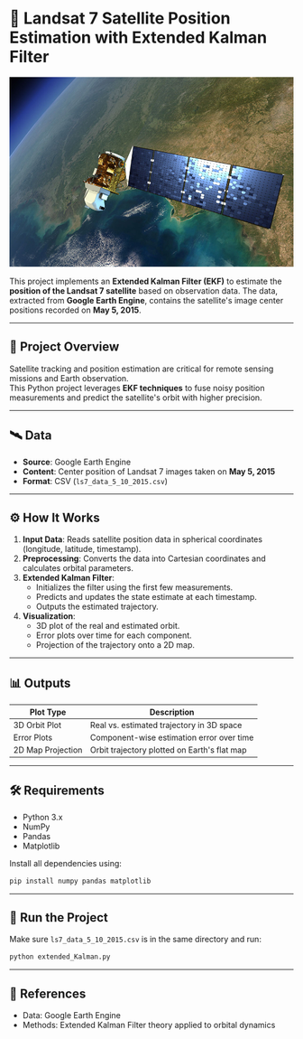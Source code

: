 
# 🚀 Landsat 7 Satellite Position Estimation with Extended Kalman Filter

![Landsat 7 EKF](Landsat7.jpg)

This project implements an **Extended Kalman Filter (EKF)** to estimate the **position of the Landsat 7 satellite** based on observation data. The data, extracted from **Google Earth Engine**, contains the satellite's image center positions recorded on **May 5, 2015**.

---

## 📂 Project Overview

Satellite tracking and position estimation are critical for remote sensing missions and Earth observation.  
This Python project leverages **EKF techniques** to fuse noisy position measurements and predict the satellite's orbit with higher precision.

---

## 🛰 Data

- **Source**: Google Earth Engine  
- **Content**: Center position of Landsat 7 images taken on **May 5, 2015**
- **Format**: CSV (`ls7_data_5_10_2015.csv`)

---

## ⚙ How It Works

1. **Input Data**: Reads satellite position data in spherical coordinates (longitude, latitude, timestamp).
2. **Preprocessing**: Converts the data into Cartesian coordinates and calculates orbital parameters.
3. **Extended Kalman Filter**:
   - Initializes the filter using the first few measurements.
   - Predicts and updates the state estimate at each timestamp.
   - Outputs the estimated trajectory.
4. **Visualization**:
   - 3D plot of the real and estimated orbit.
   - Error plots over time for each component.
   - Projection of the trajectory onto a 2D map.

---

## 📊 Outputs

| Plot Type        | Description                                      |
|------------------|--------------------------------------------------|
| 3D Orbit Plot    | Real vs. estimated trajectory in 3D space        |
| Error Plots      | Component-wise estimation error over time        |
| 2D Map Projection| Orbit trajectory plotted on Earth's flat map     |

---

## 🛠 Requirements

- Python 3.x
- NumPy
- Pandas
- Matplotlib

Install all dependencies using:
```bash
pip install numpy pandas matplotlib
```

---

## 🚀 Run the Project

Make sure `ls7_data_5_10_2015.csv` is in the same directory and run:

```bash
python extended_Kalman.py
```

---

## 📄 References

- Data: Google Earth Engine
- Methods: Extended Kalman Filter theory applied to orbital dynamics
